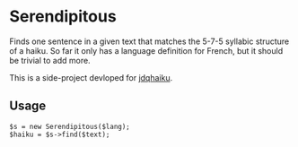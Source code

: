 Serendipitous
=============

Finds one sentence in a given text that matches the 5-7-5 syllabic structure of a haiku. So far it only has a language definition for French, but it should be trivial to add more.

This is a side-project devloped for [jdqhaiku](https://github.com/ablanglois/jdqhaiku).

Usage
-----

    $s = new Serendipitous($lang);
    $haiku = $s->find($text);